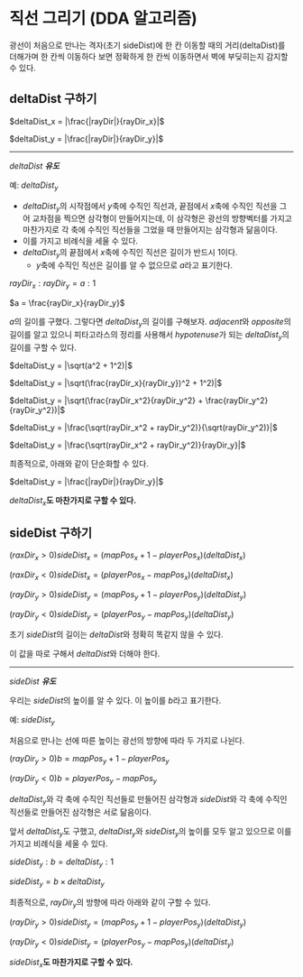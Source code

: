 # 직선 그리기 (DDA 알고리즘)
광선이 처음으로 만나는 격자(초기 sideDist)에 한 칸 이동할 때의 거리(deltaDist)를 더해가며 한 칸씩 이동하다 보면 정확하게 한 칸씩 이동하면서 벽에 부딪히는지 감지할 수 있다.

## deltaDist 구하기

$deltaDist_x = |\frac{|rayDir|}{rayDir_x}|$

$deltaDist_y = |\frac{|rayDir|}{rayDir_y}|$

---

$deltaDist$ ***유도***

예: $deltaDist_y$
- $deltaDist_y$의 시작점에서 $y$축에 수직인 직선과, 끝점에서 $x$축에 수직인 직선을 그어 교차점을 찍으면 삼각형이 만들어지는데, 이 삼각형은 광선의 방향벡터를 가지고 마찬가지로 각 축에 수직인 직선들을 그었을 때 만들어지는 삼각형과 닮음이다.
- 이를 가지고 비례식을 세울 수 있다.
- $deltaDist_y$의 끝점에서 $x$축에 수직인 직선은 길이가 반드시 1이다.
  - $y$축에 수직인 직선은 길이를 알 수 없으므로 $a$라고 표기한다.

$rayDir_x : rayDir_y = a : 1$

$a = \frac{rayDir_x}{rayDir_y}$

$a$의 길이를 구했다. 그렇다면 $deltaDist_y$의 길이를 구해보자.
$adjacent$와 $opposite$의 길이를 알고 있으니 피타고라스의 정리를 사용해서 $hypotenuse$가 되는 $deltaDist_y$의 길이를 구할 수 있다.

$deltaDist_y = |\sqrt(a^2 + 1^2)|$

$deltaDist_y = |\sqrt(\frac{rayDir_x}{rayDir_y})^2 + 1^2)|$

$deltaDist_y = |\sqrt(\frac{rayDir_x^2}{rayDir_y^2} + \frac{rayDir_y^2}{rayDir_y^2})|$

$deltaDist_y = |\frac{\sqrt(rayDir_x^2 + rayDir_y^2)}{\sqrt(rayDir_y^2)}|$

$deltaDist_y = |\frac{\sqrt(rayDir_x^2 + rayDir_y^2)}{rayDir_y}|$

최종적으로, 아래와 같이 단순화할 수 있다.

$deltaDist_y = |\frac{|rayDir|}{rayDir_y}|$

$deltaDist_x$**도 마찬가지로 구할 수 있다.**

## sideDist 구하기
$(raxDir_x > 0) sideDist_x = (mapPos_x + 1 - playerPos_x)(deltaDist_x)$

$(raxDir_x < 0) sideDist_x = (playerPos_x - mapPos_x)(deltaDist_x)$

$(rayDir_y > 0) sideDist_y = (mapPos_y + 1 - playerPos_y)(deltaDist_y)$

$(rayDir_y < 0) sideDist_y = (playerPos_y - mapPos_y)(deltaDist_y)$

초기 $sideDist$의 길이는 $deltaDist$와 정확히 똑같지 않을 수 있다.

이 값을 따로 구해서 $deltaDist$와 더해야 한다.

---

$sideDist$ ***유도***

우리는 $sideDist$의 높이를 알 수 있다. 이 높이를 $b$라고 표기한다.

예: $sideDist_y$

처음으로 만나는 선에 따른 높이는 광선의 방향에 따라 두 가지로 나뉜다.

$(rayDir_y > 0) b = mapPos_y + 1 - playerPos_y$

$(rayDir_y < 0) b = playerPos_y - mapPos_y$

$deltaDist_y$와 각 축에 수직인 직선들로 만들어진 삼각형과 $sideDist$와 각 축에 수직인 직선들로 만들어진 삼각형은 서로 닮음이다.

앞서 $deltaDist_y$도 구했고, $deltaDist_y$와 $sideDist_y$의 높이를 모두 알고 있으므로 이를 가지고 비례식을 세울 수 있다.

$sideDist_y : b = deltaDist_y : 1$

$sideDist_y = b \times deltaDist_y$

최종적으로, $rayDir_y$의 방향에 따라 아래와 같이 구할 수 있다.

$(rayDir_y > 0) sideDist_y = (mapPos_y + 1 - playerPos_y)(deltaDist_y)$

$(rayDir_y < 0) sideDist_y = (playerPos_y - mapPos_y)(deltaDist_y)$

$sideDist_x$**도 마찬가지로 구할 수 있다.**
